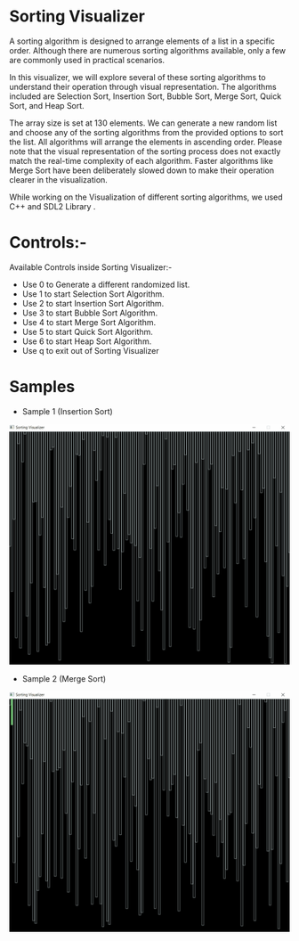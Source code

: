 # Sorting Visualizer

A sorting algorithm is designed to arrange elements of a list in a specific order. Although there are numerous sorting algorithms available, only a few are commonly used in practical scenarios. 

In this visualizer, we will explore several of these sorting algorithms to understand their operation through visual representation. The algorithms included are Selection Sort, Insertion Sort, Bubble Sort, Merge Sort, Quick Sort, and Heap Sort.

The array size is set at 130 elements. We can generate a new random list and choose any of the sorting algorithms from the provided options to sort the list. All algorithms will arrange the elements in ascending order. Please note that the visual representation of the sorting process does not exactly match the real-time complexity of each algorithm. Faster algorithms like Merge Sort have been deliberately slowed down to make their operation clearer in the visualization.

While working on the Visualization of different sorting algorithms, we used C++ and SDL2 Library .

# Controls:-

Available Controls inside Sorting Visualizer:-
- Use 0 to Generate a different randomized list.
- Use 1 to start Selection Sort Algorithm.
- Use 2 to start Insertion Sort Algorithm.
- Use 3 to start Bubble Sort Algorithm.
- Use 4 to start Merge Sort Algorithm.
- Use 5 to start Quick Sort Algorithm.
- Use 6 to start Heap Sort Algorithm.
- Use q to exit out of Sorting Visualizer

# Samples

- Sample 1 (Insertion Sort)

![](example1.gif)


- Sample 2 (Merge Sort)

![](example2.gif)
